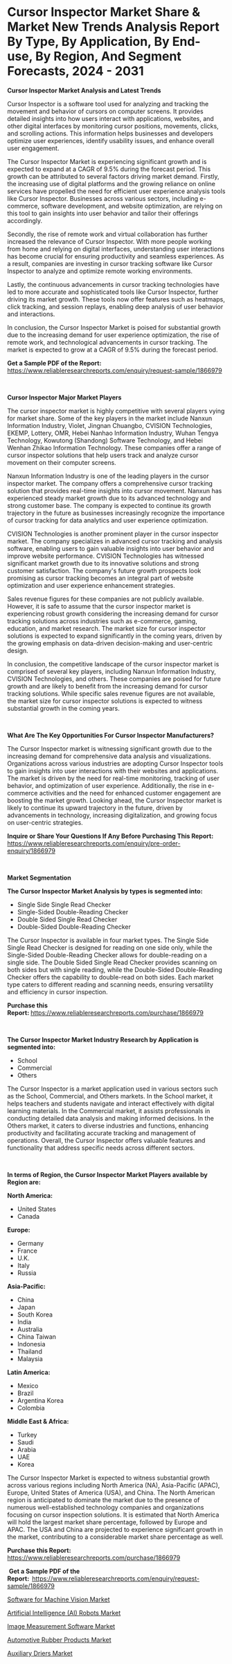 <p><h1>Cursor Inspector Market Share & Market New Trends Analysis Report By Type, By Application, By End-use, By Region, And Segment Forecasts, 2024 - 2031</h1></p><p><strong>Cursor Inspector Market Analysis and Latest Trends</strong></p>
<p><p>Cursor Inspector is a software tool used for analyzing and tracking the movement and behavior of cursors on computer screens. It provides detailed insights into how users interact with applications, websites, and other digital interfaces by monitoring cursor positions, movements, clicks, and scrolling actions. This information helps businesses and developers optimize user experiences, identify usability issues, and enhance overall user engagement.</p><p>The Cursor Inspector Market is experiencing significant growth and is expected to expand at a CAGR of 9.5% during the forecast period. This growth can be attributed to several factors driving market demand. Firstly, the increasing use of digital platforms and the growing reliance on online services have propelled the need for efficient user experience analysis tools like Cursor Inspector. Businesses across various sectors, including e-commerce, software development, and website optimization, are relying on this tool to gain insights into user behavior and tailor their offerings accordingly.</p><p>Secondly, the rise of remote work and virtual collaboration has further increased the relevance of Cursor Inspector. With more people working from home and relying on digital interfaces, understanding user interactions has become crucial for ensuring productivity and seamless experiences. As a result, companies are investing in cursor tracking software like Cursor Inspector to analyze and optimize remote working environments.</p><p>Lastly, the continuous advancements in cursor tracking technologies have led to more accurate and sophisticated tools like Cursor Inspector, further driving its market growth. These tools now offer features such as heatmaps, click tracking, and session replays, enabling deep analysis of user behavior and interactions.</p><p>In conclusion, the Cursor Inspector Market is poised for substantial growth due to the increasing demand for user experience optimization, the rise of remote work, and technological advancements in cursor tracking. The market is expected to grow at a CAGR of 9.5% during the forecast period.</p></p>
<p><strong>Get a Sample PDF of the Report:&nbsp;</strong> <a href="https://www.reliableresearchreports.com/enquiry/request-sample/1866979">https://www.reliableresearchreports.com/enquiry/request-sample/1866979</a></p>
<p>&nbsp;</p>
<p><strong>Cursor Inspector Major Market Players</strong></p>
<p><p>The cursor inspector market is highly competitive with several players vying for market share. Some of the key players in the market include Nanxun Information Industry, Violet, Jingnan Chuangbo, CVISION Technologies, EKEMP, Lottery, OMR, Hebei Nanhao Information Industry, Wuhan Tengya Technology, Kowutong (Shandong) Software Technology, and Hebei Wenhan Zhikao Information Technology. These companies offer a range of cursor inspector solutions that help users track and analyze cursor movement on their computer screens.</p><p>Nanxun Information Industry is one of the leading players in the cursor inspector market. The company offers a comprehensive cursor tracking solution that provides real-time insights into cursor movement. Nanxun has experienced steady market growth due to its advanced technology and strong customer base. The company is expected to continue its growth trajectory in the future as businesses increasingly recognize the importance of cursor tracking for data analytics and user experience optimization.</p><p>CVISION Technologies is another prominent player in the cursor inspector market. The company specializes in advanced cursor tracking and analysis software, enabling users to gain valuable insights into user behavior and improve website performance. CVISION Technologies has witnessed significant market growth due to its innovative solutions and strong customer satisfaction. The company's future growth prospects look promising as cursor tracking becomes an integral part of website optimization and user experience enhancement strategies.</p><p>Sales revenue figures for these companies are not publicly available. However, it is safe to assume that the cursor inspector market is experiencing robust growth considering the increasing demand for cursor tracking solutions across industries such as e-commerce, gaming, education, and market research. The market size for cursor inspector solutions is expected to expand significantly in the coming years, driven by the growing emphasis on data-driven decision-making and user-centric design.</p><p>In conclusion, the competitive landscape of the cursor inspector market is comprised of several key players, including Nanxun Information Industry, CVISION Technologies, and others. These companies are poised for future growth and are likely to benefit from the increasing demand for cursor tracking solutions. While specific sales revenue figures are not available, the market size for cursor inspector solutions is expected to witness substantial growth in the coming years.</p></p>
<p>&nbsp;</p>
<p><strong>What Are The Key Opportunities For Cursor Inspector Manufacturers?</strong></p>
<p><p>The Cursor Inspector market is witnessing significant growth due to the increasing demand for comprehensive data analysis and visualizations. Organizations across various industries are adopting Cursor Inspector tools to gain insights into user interactions with their websites and applications. The market is driven by the need for real-time monitoring, tracking of user behavior, and optimization of user experience. Additionally, the rise in e-commerce activities and the need for enhanced customer engagement are boosting the market growth. Looking ahead, the Cursor Inspector market is likely to continue its upward trajectory in the future, driven by advancements in technology, increasing digitalization, and growing focus on user-centric strategies.</p></p>
<p><strong>Inquire or Share Your Questions If Any Before Purchasing This Report:</strong> <a href="https://www.reliableresearchreports.com/enquiry/pre-order-enquiry/1866979">https://www.reliableresearchreports.com/enquiry/pre-order-enquiry/1866979</a></p>
<p>&nbsp;</p>
<p><strong>Market Segmentation</strong></p>
<p><strong>The Cursor Inspector Market Analysis by types is segmented into:</strong></p>
<p><ul><li>Single Side Single Read Checker</li><li>Single-Sided Double-Reading Checker</li><li>Double Sided Single Read Checker</li><li>Double-Sided Double-Reading Checker</li></ul></p>
<p><p>The Cursor Inspector is available in four market types. The Single Side Single Read Checker is designed for reading on one side only, while the Single-Sided Double-Reading Checker allows for double-reading on a single side. The Double Sided Single Read Checker provides scanning on both sides but with single reading, while the Double-Sided Double-Reading Checker offers the capability to double-read on both sides. Each market type caters to different reading and scanning needs, ensuring versatility and efficiency in cursor inspection.</p></p>
<p><strong>Purchase this Report:&nbsp;</strong><a href="https://www.reliableresearchreports.com/purchase/1866979">https://www.reliableresearchreports.com/purchase/1866979</a></p>
<p>&nbsp;</p>
<p><strong>The Cursor Inspector Market Industry Research by Application is segmented into:</strong></p>
<p><ul><li>School</li><li>Commercial</li><li>Others</li></ul></p>
<p><p>The Cursor Inspector is a market application used in various sectors such as the School, Commercial, and Others markets. In the School market, it helps teachers and students navigate and interact effectively with digital learning materials. In the Commercial market, it assists professionals in conducting detailed data analysis and making informed decisions. In the Others market, it caters to diverse industries and functions, enhancing productivity and facilitating accurate tracking and management of operations. Overall, the Cursor Inspector offers valuable features and functionality that address specific needs across different sectors.</p></p>
<p>&nbsp;</p>
<p><strong>In terms of Region, the Cursor Inspector Market Players available by Region are:</strong></p>
<p>
    <p> <strong> North America: </strong>
        <ul>
            <li>United States</li>
            <li>Canada</li>
        </ul>
        </p> 
    <p> <strong> Europe: </strong>
        <ul>
            <li>Germany</li>
            <li>France</li>
            <li>U.K.</li>
            <li>Italy</li>
            <li>Russia</li>
        </ul>
        </p> 
    <p> <strong> Asia-Pacific: </strong>
        <ul>
            <li>China</li>
            <li>Japan</li>
            <li>South Korea</li>
            <li>India</li>
            <li>Australia</li>
            <li>China Taiwan</li>
            <li>Indonesia</li>
            <li>Thailand</li>
            <li>Malaysia</li>
        </ul>
        </p> 
    <p> <strong> Latin America: </strong>
        <ul>
            <li>Mexico</li>
            <li>Brazil</li>
            <li>Argentina Korea</li>
            <li>Colombia</li>
        </ul>
        </p> 
    <p> <strong> Middle East & Africa: </strong>
        <ul>
            <li>Turkey</li>
            <li>Saudi</li>
            <li>Arabia</li>
            <li>UAE</li>
            <li>Korea</li>
        </ul>
    </p>
    </p>
<p><p>The Cursor Inspector Market is expected to witness substantial growth across various regions including North America (NA), Asia-Pacific (APAC), Europe, United States of America (USA), and China. The North American region is anticipated to dominate the market due to the presence of numerous well-established technology companies and organizations focusing on cursor inspection solutions. It is estimated that North America will hold the largest market share percentage, followed by Europe and APAC. The USA and China are projected to experience significant growth in the market, contributing to a considerable market share percentage as well.</p></p>
<p><strong>Purchase this Report: </strong><a href="https://www.reliableresearchreports.com/purchase/1866979">https://www.reliableresearchreports.com/purchase/1866979</a></p>
<p>&nbsp;<strong>Get a Sample PDF of the Report:&nbsp;&nbsp;</strong><a href="https://www.reliableresearchreports.com/enquiry/request-sample/1866979">https://www.reliableresearchreports.com/enquiry/request-sample/1866979</a></p>
<p><strong></strong></p>
<p><p><a href="https://medium.com/@mildredlawson1937/software-for-machine-vision-market-insight-market-trends-growth-forecasted-from-2023-to-2030-4534697cd031">Software for Machine Vision Market</a></p><p><a href="https://github.com/kholmovskayalyudmila/Market-Research-Report-List-2/blob/main/artificial-intelligence-ai-robots-market.md">Artificial Intelligence (AI) Robots Market</a></p><p><a href="https://medium.com/@mildredlawson1937/image-measurement-software-market-insight-market-trends-growth-forecasted-from-2023-to-2030-b76c2fb28689">Image Measurement Software Market</a></p><p><a href="https://medium.com/@mildredlawson1937/decoding-automotive-rubber-products-market-metrics-market-share-trends-and-growth-patterns-0020e7e33f73">Automotive Rubber Products Market</a></p><p><a href="https://github.com/zebdakicsin/Market-Research-Report-List-2/blob/main/auxiliary-driers-market.md">Auxiliary Driers Market</a></p></p>